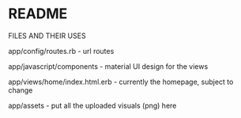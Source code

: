 # README

FILES AND THEIR USES

app/config/routes.rb - url routes

app/javascript/components - material UI design for the views

app/views/home/index.html.erb - currently the homepage, subject to change

app/assets - put all the uploaded visuals (png) here
